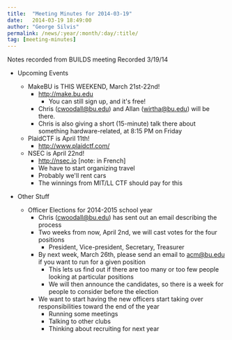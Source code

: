 ```yaml
---
title:  "Meeting Minutes for 2014-03-19"
date:   2014-03-19 18:49:00
author: "George Silvis"
permalink: /news/:year/:month/:day/:title/
tag: [meeting-minutes]
---
```


Notes recorded from BUILDS meeting
Recorded 3/19/14

<!-- more -->

- Upcoming Events
  - MakeBU is THIS WEEKEND, March 21st-22nd!
    - http://make.bu.edu
      - You can still sign up, and it's free!
    - Chris (cwoodall@bu.edu) and Allan (wirtha@bu.edu) will be there.
    - Chris is also giving a short (15-minute) talk there about something hardware-related, at 8:15 PM on Friday
  - PlaidCTF is April 11th!
    - http://www.plaidctf.com/
  - NSEC is April 22nd!
    - http://nsec.io  [note: in French]
    - We have to start organizing travel
    - Probably we'll rent cars
    - The winnings from MIT/LL CTF should pay for this

- Other Stuff
  - Officer Elections for 2014-2015 school year
    - Chris (cwoodall@bu.edu) has sent out an email describing the process
    - Two weeks from now, April 2nd, we will cast votes for the four positions
      - President, Vice-president, Secretary, Treasurer
    - By next week, March 26th, please send an email to acm@bu.edu if you want to run for a given position
      - This lets us find out if there are too many or too few people looking at particular positions
      - We will then announce the candidates, so there is a week for people to consider before the election
    - We want to start having the new officers start taking over responsibilities toward the end of the year
      - Running some meetings
      - Talking to other clubs
      - Thinking about recruiting for next year